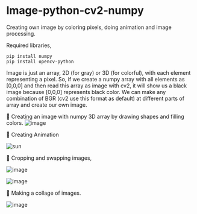# Image-python-cv2-numpy
Creating own image by coloring pixels, doing animation and image processing. 

Required libraries,
```
pip install numpy
pip install opencv-python
```

Image is just an array, 2D (for gray) or 3D (for colorful), with each element representing a pixel. So, if we create a numpy array with all elements as [0,0,0] and then read this array as image with cv2, it will show us a black image because [0,0,0] represents black color. We can make any combination of BGR (cv2 use this format as default) at different parts of array and create our own image.

🔵 Creating an image with numpy 3D array by drawing shapes and filling colors.
![image](https://user-images.githubusercontent.com/64186894/121126883-88018900-c846-11eb-824c-b53967bcf1d4.png)

🔵 Creating Animation

![sun](https://user-images.githubusercontent.com/64186894/121129064-03186e80-c84a-11eb-8cea-1de198b873ee.gif)

🔵 Cropping and swapping images,

![image](https://user-images.githubusercontent.com/64186894/121128279-c8620680-c848-11eb-9c3c-addff9786138.png)

![image](https://user-images.githubusercontent.com/64186894/121128355-e7609880-c848-11eb-9b99-ffd5cb87eeed.png)

🔵 Making a collage of images.

![image](https://user-images.githubusercontent.com/64186894/121128539-2e4e8e00-c849-11eb-95ec-dbe745febc8b.png)
